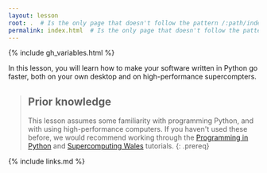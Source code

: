 ```yaml
---
layout: lesson
root: .  # Is the only page that doesn't follow the pattern /:path/index.html
permalink: index.html  # Is the only page that doesn't follow the pattern /:path/index.html
---
```


{% include gh_variables.html %}

In this lesson, you will learn how to make your software written in
Python go faster, both on your own desktop and on high-performance
supercompters.

> ## Prior knowledge
>
> This lesson assumes some familiarity with programming Python, and
> with using high-performance computers. If you haven't used these
> before, we would recommend working through the [Programming in
> Python](https://swcarpentry.github.io/python-novice-inflammation)
> and [Supercomputing Wales](https://edbennett.github.io/SCW-tutorial)
> tutorials.
{: .prereq}

{% include links.md %}
